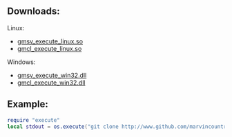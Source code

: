Downloads:
-----------
Linux:	
* [gmsv_execute_linux.so](https://github.com/marvincountryman/gm_execute/blob/master/bin/linux/release/gmsv_execute_linux.so?raw=true) 
* [gmcl_execute_linux.so](https://github.com/marvincountryman/gm_execute/blob/master/bin/linux/release/gmcl_execute_linux.so?raw=true)

Windows: 
* [gmsv_execute_win32.dll](https://github.com/marvincountryman/gm_execute/blob/master/bin/windows/release/gmsv_execute_win32.dll?raw=true) 	
* [gmcl_execute_win32.dll](https://github.com/marvincountryman/gm_execute/blob/master/bin/windows/release/gmcl_execute_win32.dll?raw=true)

Example:
-----------
```lua
require "execute"
local stdout = os.execute("git clone http://www.github.com/marvincountryman/gm_execute.git")
```
